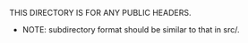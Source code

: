 THIS DIRECTORY IS FOR ANY PUBLIC HEADERS.
- NOTE: subdirectory format should be similar to that in src/.
